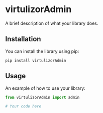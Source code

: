 # virtulizorAdmin

A brief description of what your library does.

## Installation

You can install the library using pip:

```
pip install virtulizorAdmin
```

## Usage

An example of how to use your library:

```python
from virtulizorAdmin import admin

# Your code here
```
